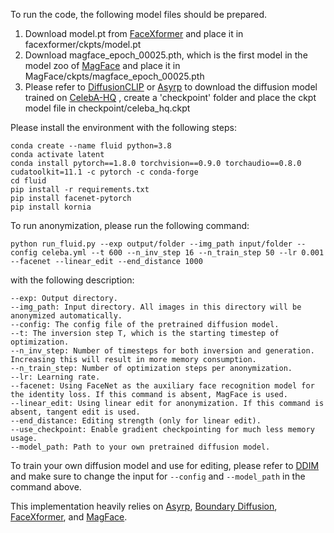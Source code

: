 To run the code, the following model files should be prepared.

1. Download model.pt from [FaceXformer](https://github.com/Kartik-3004/facexformer) and place it in facexformer/ckpts/model.pt
2. Download magface_epoch_00025.pth, which is the first model in the model zoo of [MagFace](https://github.com/IrvingMeng/MagFace?tab=readme-ov-file) and place it in MagFace/ckpts/magface_epoch_00025.pth
3. Please refer to [DiffusionCLIP](https://github.com/gwang-kim/DiffusionCLIP) or [Asyrp](https://github.com/kwonminki/Asyrp_official?tab=readme-ov-file) to download the diffusion model trained on [CelebA-HQ](https://arxiv.org/abs/1710.10196) , create a 'checkpoint' folder and place the ckpt model file in checkpoint/celeba_hq.ckpt


Please install the environment with the following steps:
```
conda create --name fluid python=3.8
conda activate latent
conda install pytorch==1.8.0 torchvision==0.9.0 torchaudio==0.8.0 cudatoolkit=11.1 -c pytorch -c conda-forge
cd fluid
pip install -r requirements.txt
pip install facenet-pytorch
pip install kornia
```


To run anonymization, please run the following command:
```
python run_fluid.py --exp output/folder --img_path input/folder --config celeba.yml --t 600 --n_inv_step 16 --n_train_step 50 --lr 0.001 --facenet --linear_edit --end_distance 1000
```
with the following description:
```
--exp: Output directory.
--img_path: Input directory. All images in this directory will be anonymized automatically.
--config: The config file of the pretrained diffusion model.
--t: The inversion step T, which is the starting timestep of optimization.
--n_inv_step: Number of timesteps for both inversion and generation. Increasing this will result in more memory consumption.
--n_train_step: Number of optimization steps per anonymization.
--lr: Learning rate.
--facenet: Using FaceNet as the auxiliary face recognition model for the identity loss. If this command is absent, MagFace is used.
--linear_edit: Using linear edit for anonymization. If this command is absent, tangent edit is used.
--end_distance: Editing strength (only for linear edit).
--use_checkpoint: Enable gradient checkpointing for much less memory usage.
--model_path: Path to your own pretrained diffusion model.
```

To train your own diffusion model and use for editing, please refer to [DDIM](https://github.com/ermongroup/ddim) and make sure to change the input for `--config` and `--model_path` in the command above.



This implementation heavily relies on [Asyrp](https://github.com/kwonminki/Asyrp_official?tab=readme-ov-file), [Boundary Diffusion](https://github.com/L-YeZhu/BoundaryDiffusion), [FaceXformer](https://github.com/Kartik-3004/facexformer), and [MagFace](https://github.com/IrvingMeng/MagFace?tab=readme-ov-file).
